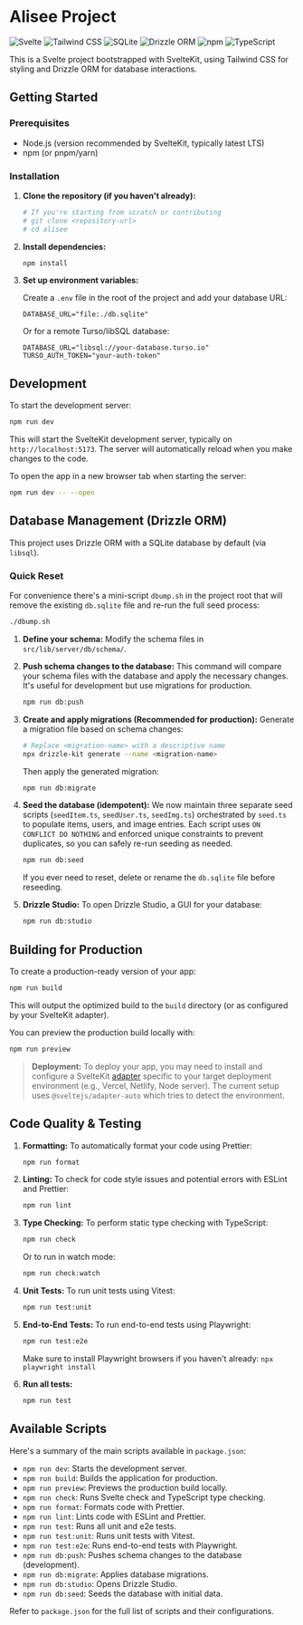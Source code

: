 # Alisee Project

![Svelte](https://img.shields.io/badge/Svelte-FF3E00?style=for-the-badge&logo=svelte&logoColor=white)
![Tailwind CSS](https://img.shields.io/badge/Tailwind_CSS-38B2AC?style=for-the-badge&logo=tailwind-css&logoColor=white)
![SQLite](https://img.shields.io/badge/SQLite-003B57?style=for-the-badge&logo=sqlite&logoColor=white)
![Drizzle ORM](https://img.shields.io/badge/Drizzle_ORM-C5F74F?style=for-the-badge&logo=drizzle&logoColor=black)
![npm](https://img.shields.io/badge/npm-CB3837?style=for-the-badge&logo=npm&logoColor=white)
![TypeScript](https://img.shields.io/badge/TypeScript-3178C6?style=for-the-badge&logo=typescript&logoColor=white)

This is a Svelte project bootstrapped with SvelteKit, using Tailwind CSS for styling and Drizzle ORM for database interactions.

## Getting Started

### Prerequisites

- Node.js (version recommended by SvelteKit, typically latest LTS)
- npm (or pnpm/yarn)

### Installation

1. **Clone the repository (if you haven't already):**

   ```bash
   # If you're starting from scratch or contributing
   # git clone <repository-url>
   # cd alisee
   ```

2. **Install dependencies:**

   ```bash
   npm install
   ```

3. **Set up environment variables:**

   Create a `.env` file in the root of the project and add your database URL:

   ```env
   DATABASE_URL="file:./db.sqlite"
   ```

   Or for a remote Turso/libSQL database:

   ```env
   DATABASE_URL="libsql://your-database.turso.io"
   TURSO_AUTH_TOKEN="your-auth-token"
   ```

## Development

To start the development server:

```bash
npm run dev
```

This will start the SvelteKit development server, typically on `http://localhost:5173`. The server will automatically reload when you make changes to the code.

To open the app in a new browser tab when starting the server:

```bash
npm run dev -- --open
```

## Database Management (Drizzle ORM)

This project uses Drizzle ORM with a SQLite database by default (via `libsql`).

### Quick Reset

For convenience there's a mini-script `dbump.sh` in the project root that will remove the existing `db.sqlite` file and re-run the full seed process:

```bash
./dbump.sh
```

1. **Define your schema:**
   Modify the schema files in `src/lib/server/db/schema/`.

2. **Push schema changes to the database:**
   This command will compare your schema files with the database and apply the necessary changes. It's useful for development but use migrations for production.

   ```bash
   npm run db:push
   ```

3. **Create and apply migrations (Recommended for production):**
   Generate a migration file based on schema changes:

   ```bash
   # Replace <migration-name> with a descriptive name
   npx drizzle-kit generate --name <migration-name>
   ```

   Then apply the generated migration:

   ```bash
   npm run db:migrate
   ```

4. **Seed the database (idempotent):**
   We now maintain three separate seed scripts (`seedItem.ts`, `seedUser.ts`, `seedImg.ts`) orchestrated by `seed.ts` to populate items, users, and image entries. Each script uses `ON CONFLICT DO NOTHING` and enforced unique constraints to prevent duplicates, so you can safely re-run seeding as needed.

   ```bash
   npm run db:seed
   ```
    
   If you ever need to reset, delete or rename the `db.sqlite` file before reseeding.

5. **Drizzle Studio:**
   To open Drizzle Studio, a GUI for your database:

   ```bash
   npm run db:studio
   ```

## Building for Production

To create a production-ready version of your app:

```bash
npm run build
```

This will output the optimized build to the `build` directory (or as configured by your SvelteKit adapter).

You can preview the production build locally with:

```bash
npm run preview
```

> **Deployment:** To deploy your app, you may need to install and configure a SvelteKit [adapter](https://kit.svelte.dev/docs/adapters) specific to your target deployment environment (e.g., Vercel, Netlify, Node server). The current setup uses `@sveltejs/adapter-auto` which tries to detect the environment.

## Code Quality & Testing

1. **Formatting:**
   To automatically format your code using Prettier:

   ```bash
   npm run format
   ```

2. **Linting:**
   To check for code style issues and potential errors with ESLint and Prettier:

   ```bash
   npm run lint
   ```

3. **Type Checking:**
   To perform static type checking with TypeScript:

   ```bash
   npm run check
   ```

   Or to run in watch mode:

   ```bash
   npm run check:watch
   ```

4. **Unit Tests:**
   To run unit tests using Vitest:

   ```bash
   npm run test:unit
   ```

5. **End-to-End Tests:**
   To run end-to-end tests using Playwright:

   ```bash
   npm run test:e2e
   ```

   Make sure to install Playwright browsers if you haven't already: `npx playwright install`

6. **Run all tests:**

   ```bash
   npm run test
   ```

## Available Scripts

Here's a summary of the main scripts available in `package.json`:

- `npm run dev`: Starts the development server.
- `npm run build`: Builds the application for production.
- `npm run preview`: Previews the production build locally.
- `npm run check`: Runs Svelte check and TypeScript type checking.
- `npm run format`: Formats code with Prettier.
- `npm run lint`: Lints code with ESLint and Prettier.
- `npm run test`: Runs all unit and e2e tests.
- `npm run test:unit`: Runs unit tests with Vitest.
- `npm run test:e2e`: Runs end-to-end tests with Playwright.
- `npm run db:push`: Pushes schema changes to the database (development).
- `npm run db:migrate`: Applies database migrations.
- `npm run db:studio`: Opens Drizzle Studio.
- `npm run db:seed`: Seeds the database with initial data.

Refer to `package.json` for the full list of scripts and their configurations.
